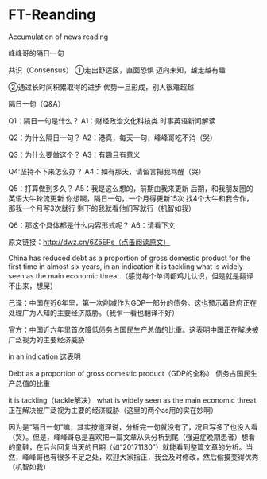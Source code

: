 # FT-Reanding
Accumulation of news reading


峰峰哥的隔日一句


共识（Consensus）
①走出舒适区，直面恐惧
迈向未知，越走越有趣



②通过长时间积累取得的进步
优势一旦形成，别人很难超越


隔日一句（Q&A）

Q1：隔日一句是什么？
A1：财经政治文化科技类
时事英语新闻解读

Q2：为什么隔日一句？
A2：港真，每天一句，峰峰哥吃不消（哭）

Q3：为什么要做这个？
A3：有趣且有意义

Q4:坚持不下来怎么办？
A4：如有那天，请留言把我骂醒（哭）

Q5：打算做到多久？
A5：我是这么想的，前期由我来更新
后期，和我朋友圈的英语大牛轮流更新
你想啊，隔日一句，一个月得更新15次
找4个大牛和我合作，那我一个月写3次就行
剩下的我就看他们写就行（机智如我）

Q6：那这个具体都是什么内容形式呢？
A6：请看下文



原文链接：http://dwz.cn/6Z5EPs（点击阅读原文）

China has reduced debt as a proportion of gross domestic product for the first time in almost six years, in an indication it is tackling what is widely seen as the main economic threat.（感觉每个单词都鸡儿认识，但是就是翻译不出来，想屎）

己译：中国在近6年里，第一次削减作为GDP一部分的债务。这也预示着政府正在处理广为人知的主要经济威胁。（我乍一看也翻译不好）

官方：中国近六年里首次降低债务占国民生产总值的比重。这表明中国正在解决被广泛视为的主要经济威胁

in an indication 这表明

Debt as a proportion of gross domestic product（GDP的全称） 债务占国民生产总值的比重

it is tackling（tackle解决） what is widely seen as the main economic threat 正在解决被广泛视为主要的经济威胁（这里的两个as用的实在妙啊）



因为是“隔日一句”嘛，其实按道理说，分析完一句就没有了，况且写多了也没人看（哭）。但是，峰峰哥总是喜欢把一篇文章从头分析到尾（强迫症晚期患者）想看的童鞋，在后台回复当天的日期（如“20171130”）就能看到整篇文章的分析。当然，峰峰哥也有很多不足之处，欢迎大家指正，我会及时修改，然后偷摸变得优秀（机智如我）


